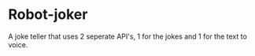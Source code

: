 # Robot-joker
A joke teller that uses 2 seperate API's, 1 for the jokes and 1 for the text to voice.
